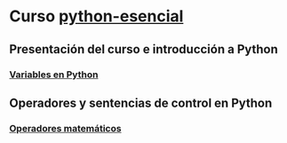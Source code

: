 # Curso [python-esencial](https://www.linkedin.com/learning/python-esencial)

## Presentación del curso e introducción a Python
### [Variables en Python](./Presentacion/variables.py)

## Operadores y sentencias de control en Python
### [Operadores matemáticos](./OperadoresSentecias/operadoresMatematicos.py)






